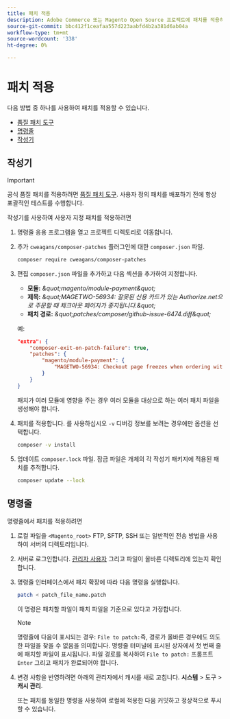 ```yaml
---
title: 패치 적용
description: Adobe Commerce 또는 Magento Open Source 프로젝트에 패치를 적용하는 방법에 대해 알아봅니다.
source-git-commit: bbc412f1ceafaa557d223aabfd4b2a381d6ab04a
workflow-type: tm+mt
source-wordcount: '338'
ht-degree: 0%

---
```



# 패치 적용

다음 방법 중 하나를 사용하여 패치를 적용할 수 있습니다.

- [품질 패치 도구](https://devdocs.magento.com/quality-patches/tool.html)
- [명령줄](../patches/apply.md#command-line)
- [작성기](../patches/apply.md#composer)

## 작성기

>[!IMPORTANT]
>
>공식 품질 패치를 적용하려면 [품질 패치 도구](https://devdocs.magento.com/quality-patches/tool.html). 사용자 정의 패치를 배포하기 전에 항상 포괄적인 테스트를 수행합니다.

작성기를 사용하여 사용자 지정 패치를 적용하려면

1. 명령줄 응용 프로그램을 열고 프로젝트 디렉토리로 이동합니다.
1. 추가 `cweagans/composer-patches` 플러그인에 대한 `composer.json` 파일.

   ```bash
   composer require cweagans/composer-patches
   ```

1. 편집 `composer.json` 파일을 추가하고 다음 섹션을 추가하여 지정합니다.
   - **모듈:** *\&quot;magento/module-payment\&quot;*
   - **제목:** *\&quot;MAGETWO-56934: 잘못된 신용 카드가 있는 Authorize.net으로 주문할 때 체크아웃 페이지가 중지됩니다.\&quot;*
   - **패치 경로:** *\&quot;patches/composer/github-issue-6474.diff\&quot;*

   예:

   ```json
   "extra": {
       "composer-exit-on-patch-failure": true,
       "patches": {
           "magento/module-payment": {
               "MAGETWO-56934: Checkout page freezes when ordering with Authorize.net with invalid credit card": "patches/composer/github-issue-6474.diff"
           }
       }
   }
   ```

   패치가 여러 모듈에 영향을 주는 경우 여러 모듈을 대상으로 하는 여러 패치 파일을 생성해야 합니다.

1. 패치를 적용합니다. 를 사용하십시오 `-v` 디버깅 정보를 보려는 경우에만 옵션을 선택합니다.

   ```bash
   composer -v install
   ```

1. 업데이트 `composer.lock` 파일. 잠금 파일은 개체의 각 작성기 패키지에 적용된 패치를 추적합니다.

   ```bash
   composer update --lock
   ```

## 명령줄

명령줄에서 패치를 적용하려면

1. 로컬 파일을 `<Magento_root>` FTP, SFTP, SSH 또는 일반적인 전송 방법을 사용하여 서버의 디렉토리입니다.
1. 서버로 로그인합니다. [관리자 사용자](https://devdocs.magento.com/guides/v2.4/config-guide/cli/config-cli.html#config-install-cli-first) 그리고 파일이 올바른 디렉토리에 있는지 확인합니다.
1. 명령줄 인터페이스에서 패치 확장에 따라 다음 명령을 실행합니다.

   ```bash
   patch < patch_file_name.patch
   ```

   이 명령은 패치할 파일이 패치 파일을 기준으로 있다고 가정합니다.

   >[!NOTE]
   >
   >명령줄에 다음이 표시되는 경우: `File to patch:`즉, 경로가 올바른 경우에도 의도한 파일을 찾을 수 없음을 의미합니다. 명령줄 터미널에 표시된 상자에서 첫 번째 줄에 패치할 파일이 표시됩니다. 파일 경로를 복사하여 `File to patch:` 프롬프트 `Enter` 그리고 패치가 완료되어야 합니다.

1. 변경 사항을 반영하려면 아래의 관리자에서 캐시를 새로 고칩니다. **시스템** > 도구 > **캐시 관리**.

   또는 패치를 동일한 명령을 사용하여 로컬에 적용한 다음 커밋하고 정상적으로 푸시할 수 있습니다.
